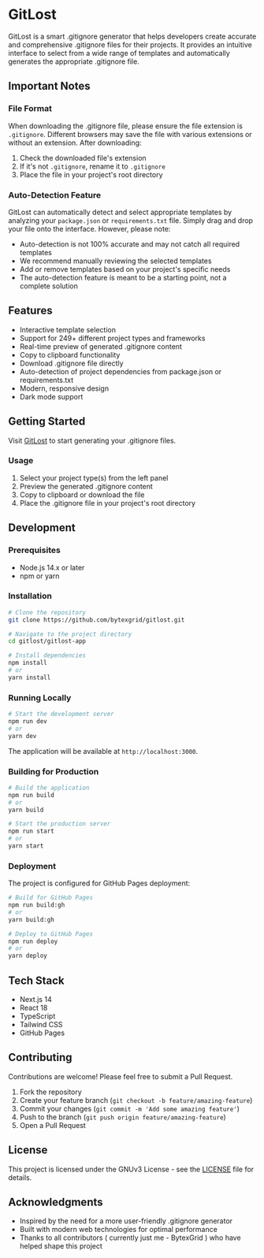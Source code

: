 # GitLost

GitLost is a smart .gitignore generator that helps developers create accurate and comprehensive .gitignore files for their projects. It provides an intuitive interface to select from a wide range of templates and automatically generates the appropriate .gitignore file.

## Important Notes

### File Format
When downloading the .gitignore file, please ensure the file extension is `.gitignore`. Different browsers may save the file with various extensions or without an extension. After downloading:
1. Check the downloaded file's extension
2. If it's not `.gitignore`, rename it to `.gitignore`
3. Place the file in your project's root directory

### Auto-Detection Feature
GitLost can automatically detect and select appropriate templates by analyzing your `package.json` or `requirements.txt` file. Simply drag and drop your file onto the interface. However, please note:
- Auto-detection is not 100% accurate and may not catch all required templates
- We recommend manually reviewing the selected templates
- Add or remove templates based on your project's specific needs
- The auto-detection feature is meant to be a starting point, not a complete solution

## Features

- Interactive template selection
- Support for 249+ different project types and frameworks
- Real-time preview of generated .gitignore content
- Copy to clipboard functionality
- Download .gitignore file directly
- Auto-detection of project dependencies from package.json or requirements.txt
- Modern, responsive design
- Dark mode support

## Getting Started

Visit [GitLost](https://bytexgrid.github.io/gitlost) to start generating your .gitignore files.

### Usage

1. Select your project type(s) from the left panel
2. Preview the generated .gitignore content
3. Copy to clipboard or download the file
4. Place the .gitignore file in your project's root directory

## Development

### Prerequisites

- Node.js 14.x or later
- npm or yarn

### Installation

```bash
# Clone the repository
git clone https://github.com/bytexgrid/gitlost.git

# Navigate to the project directory
cd gitlost/gitlost-app

# Install dependencies
npm install
# or
yarn install
```

### Running Locally

```bash
# Start the development server
npm run dev
# or
yarn dev
```

The application will be available at `http://localhost:3000`.

### Building for Production

```bash
# Build the application
npm run build
# or
yarn build

# Start the production server
npm run start
# or
yarn start
```

### Deployment

The project is configured for GitHub Pages deployment:

```bash
# Build for GitHub Pages
npm run build:gh
# or
yarn build:gh

# Deploy to GitHub Pages
npm run deploy
# or
yarn deploy
```

## Tech Stack

- Next.js 14
- React 18
- TypeScript
- Tailwind CSS
- GitHub Pages

## Contributing

Contributions are welcome! Please feel free to submit a Pull Request.

1. Fork the repository
2. Create your feature branch (`git checkout -b feature/amazing-feature`)
3. Commit your changes (`git commit -m 'Add some amazing feature'`)
4. Push to the branch (`git push origin feature/amazing-feature`)
5. Open a Pull Request

## License

This project is licensed under the GNUv3 License - see the [LICENSE](LICENSE) file for details.

## Acknowledgments

- Inspired by the need for a more user-friendly .gitignore generator
- Built with modern web technologies for optimal performance
- Thanks to all contributors ( currently just me - BytexGrid ) who have helped shape this project
